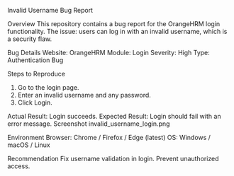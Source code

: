 Invalid Username Bug Report

Overview
This repository contains a bug report for the OrangeHRM login functionality.
The issue: users can log in with an invalid username, which is a security flaw.

Bug Details
Website: OrangeHRM
Module: Login
Severity: High
Type: Authentication Bug

Steps to Reproduce
1. Go to the login page.
2. Enter an invalid username and any password.
3. Click Login.

Actual Result: Login succeeds.
Expected Result: Login should fail with an error message.
Screenshot
invalid_username_login.png

Environment
Browser: Chrome / Firefox / Edge (latest)
OS: Windows / macOS / Linux

Recommendation
Fix username validation in login.
Prevent unauthorized access.
